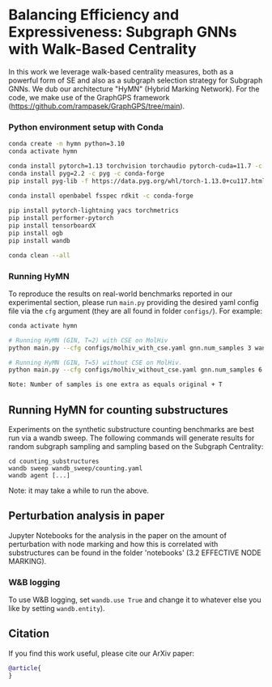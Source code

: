 # Balancing Efficiency and Expressiveness: Subgraph GNNs with Walk-Based Centrality

In this work we leverage walk-based centrality measures, both as a powerful form of SE and also as a subgraph selection strategy for Subgraph GNNs. We dub our architecture "HyMN" (Hybrid Marking Network). For the code, we make use of the GraphGPS framework (https://github.com/rampasek/GraphGPS/tree/main). 


### Python environment setup with Conda

```bash
conda create -n hymn python=3.10
conda activate hymn

conda install pytorch=1.13 torchvision torchaudio pytorch-cuda=11.7 -c pytorch -c nvidia
conda install pyg=2.2 -c pyg -c conda-forge
pip install pyg-lib -f https://data.pyg.org/whl/torch-1.13.0+cu117.html
  
conda install openbabel fsspec rdkit -c conda-forge

pip install pytorch-lightning yacs torchmetrics
pip install performer-pytorch
pip install tensorboardX
pip install ogb
pip install wandb

conda clean --all
```


### Running HyMN
To reproduce the results on real-world benchmarks reported in our experimental section, please run `main.py` providing the desired yaml config file via the `cfg` argument (they are all found in folder `configs/`). For example:
```bash
conda activate hymn

# Running HyMN (GIN, T=2) with CSE on MolHiv
python main.py --cfg configs/molhiv_with_cse.yaml gnn.num_samples 3 wandb.use False

# Running HyMN (GIN, T=5) without CSE on MolHiv.
python main.py --cfg configs/molhiv_without_cse.yaml gnn.num_samples 6 wandb.use False

Note: Number of samples is one extra as equals original + T

```

## Running HyMN for counting substructures
Experiments on the synthetic substructure counting benchmarks are best run via a wandb sweep. The following commands will generate results for random subgraph sampling and sampling based on the Subgraph Centrality:
```
cd counting_substructures
wandb sweep wandb_sweep/counting.yaml
wandb agent [...]
```
Note: it may take a while to run the above.

## Perturbation analysis in paper
Jupyter Notebooks for the analysis in the paper on the amount of perturbation with node marking and how this is correlated with substructures can be found in the folder 'notebooks' (3.2 EFFECTIVE NODE MARKING).



### W&B logging
To use W&B logging, set `wandb.use True` and change it to whatever else you like by setting `wandb.entity`).



## Citation

If you find this work useful, please cite our ArXiv paper:
```bibtex
@article{
}
```
